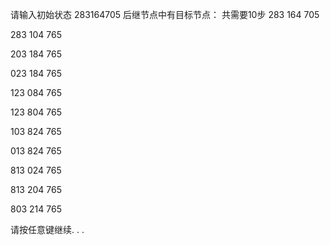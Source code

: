 请输入初始状态
283164705
后继节点中有目标节点：
共需要10步
283
164
705

283
104
765

203
184
765

023
184
765

123
084
765

123
804
765

103
824
765

013
824
765

813
024
765

813
204
765

803
214
765

请按任意键继续. . .
